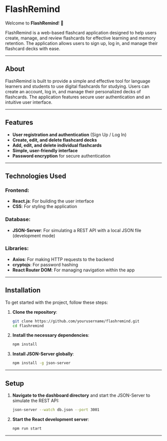 # FlashRemind

Welcome to **FlashRemind**! 👋

FlashRemind is a web-based flashcard application designed to help users create, manage, and review flashcards for effective learning and memory retention. The application allows users to sign up, log in, and manage their flashcard decks with ease.

---

## About

FlashRemind is built to provide a simple and effective tool for language learners and students to use digital flashcards for studying. Users can create an account, log in, and manage their personalized decks of flashcards. The application features secure user authentication and an intuitive user interface.

---

## Features

- **User registration and authentication** (Sign Up / Log In)
- **Create, edit, and delete flashcard decks**
- **Add, edit, and delete individual flashcards**
- **Simple, user-friendly interface**
- **Password encryption** for secure authentication

---

## Technologies Used

### Frontend:
- **React.js**: For building the user interface
- **CSS**: For styling the application

### Database:
- **JSON-Server**: For simulating a REST API with a local JSON file (development mode)

### Libraries:
- **Axios**: For making HTTP requests to the backend
- **cryptojs**: For password hashing
- **React Router DOM**: For managing navigation within the app

---

## Installation

To get started with the project, follow these steps:

1. **Clone the repository**:
    ```bash
    git clone https://github.com/yourusername/flashremind.git
    cd flashremind
    ```

2. **Install the necessary dependencies**:
    ```bash
    npm install
    ```

3. **Install JSON-Server globally**:
    ```bash
    npm install -g json-server
    ```

---

## Setup

1. **Navigate to the dashboard directory** and start the JSON-Server to simulate the REST API:
    ```bash
    json-server --watch db.json --port 3001
    ```

2. **Start the React development server**:
    ```bash
    npm run start
    ```

---
